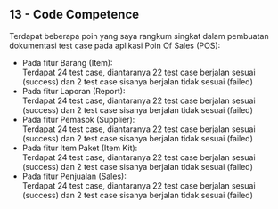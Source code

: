 ## 13 - Code Competence

Terdapat beberapa poin yang saya rangkum singkat dalam pembuatan dokumentasi test case pada aplikasi Poin Of Sales (POS): <br>
- Pada fitur Barang (Item): <br>
    Terdapat 24 test case, diantaranya 22 test case berjalan sesuai (success) dan 2 test case sisanya berjalan tidak sesuai (failed) <br>
- Pada fitur Laporan (Report): <br>
    Terdapat 24 test case, diantaranya 22 test case berjalan sesuai (success) dan 2 test case sisanya berjalan tidak sesuai (failed) <br>
- Pada fitur Pemasok (Supplier): <br>
    Terdapat 24 test case, diantaranya 22 test case berjalan sesuai (success) dan 2 test case sisanya berjalan tidak sesuai (failed) <br>
- Pada fitur Item Paket (Item Kit): <br>
    Terdapat 24 test case, diantaranya 22 test case berjalan sesuai (success) dan 2 test case sisanya berjalan tidak sesuai (failed) <br>
- Pada fitur Penjualan (Sales): <br>
    Terdapat 24 test case, diantaranya 22 test case berjalan sesuai (success) dan 2 test case sisanya berjalan tidak sesuai (failed) <br>